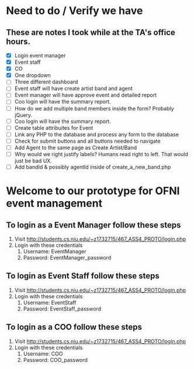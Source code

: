 # Need to do / Verify we have
## These are notes I took while at the TA's office hours.
- [x] Login event manager
- [x] Event staff
- [x] CO
- [x] One dropdown
- [ ] Three different dashboard
- [ ] Event staff will have create artist band and agent
- [ ] Event manager will have approve event and detailed report
- [ ] Coo login will have the summary report. 
- [ ] How do we add multiple band members inside the form? Probably jQuery. 
- [ ] Coo login will have the summary report. 
- [ ] Create table attribuites for Event
- [ ] Link any PHP to the database and process any form to the database
- [ ] Check for submit buttons and all buttons needed to navigate 
- [ ] Add Agent to the same page as Create Artist/Band
- [ ] Why would we right justify labels? Humans read right to left. That would just be bad UX. 
- [ ] Add bandId & possibly agentId inside of create_a_new_band.php

# Welcome to our prototype for OFNI event management

## To login as a Event Manager follow these steps
1. Visit http://students.cs.niu.edu/~z1732715/467_ASS4_PROTO/login.php 
1. Login with these credentials 
   1. Username: EventManager
   1. Password: EventManager_password

## To login as Event Staff follow these steps
1. Visit http://students.cs.niu.edu/~z1732715/467_ASS4_PROTO/login.php 
1. Login with these credentials 
   1. Username: EventStaff 
   1. Password: EventStaff_password

## To login as a COO follow these steps
1. Visit http://students.cs.niu.edu/~z1732715/467_ASS4_PROTO/login.php 
1. Login with these credentials 
   1. Username: COO 
   1. Password: COO_password

